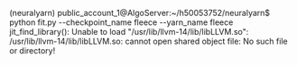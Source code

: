 (neuralyarn) public_account_1@AlgoServer:~/h50053752/neuralyarn$ python fit.py --checkpoint_name fleece --yarn_name fleece
jit_find_library(): Unable to load "/usr/lib/llvm-14/lib/libLLVM.so": /usr/lib/llvm-14/lib/libLLVM.so: cannot open shared object file: No such file or directory!
